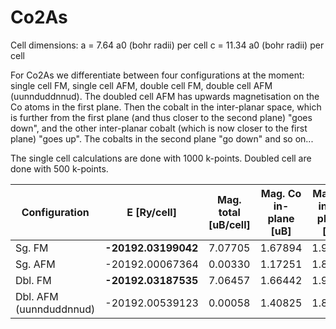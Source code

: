 # Co2As

Cell dimensions:
a = 7.64 a0 (bohr radii) per cell
c = 11.34 a0 (bohr radii) per cell

For Co2As we differentiate between four configurations at the moment: single cell FM, single cell AFM, double cell FM, double cell AFM (uunnduddnnud).
The doubled cell AFM has upwards magnetisation on the Co atoms in the first plane. Then the cobalt in the inter-planar space, which is further from the first plane (and thus closer to the second plane) "goes down", and the other inter-planar cobalt (which is now closer to the first plane) "goes up". The cobalts in the second plane "go down" and so on...

The single cell calculations are done with 1000 k-points. Doubled cell are done with 500 k-points.

| Configuration           | E [Ry/cell]         | Mag. total [uB/cell] | Mag. Co in-plane [uB] | Mag. Co inter-planar [uB] |
| ----------------------- | ------------------- | -------------------- | --------------------- | ------------------------- |
| Sg. FM                  | **-20192.03199042** | 7.07705              | 1.67894               | 1.90676                   |
| Sg. AFM                 | -20192.00067364     | 0.00330              | 1.17251               | 1.88615                   |
| Dbl. FM                 | **-20192.03187535** | 7.06457              | 1.66442               | 1.90496                   |
| Dbl. AFM (uunnduddnnud) | -20192.00539123     | 0.00058              | 1.40825               | 1.85962                   |
